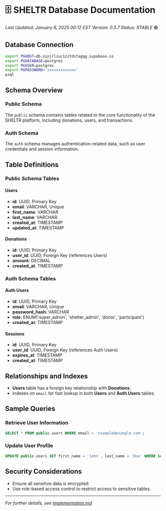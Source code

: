 # 🗄️ SHELTR Database Documentation
*Last Updated: January 6, 2025 00:12 EST*
*Version: 0.5.7*
*Status: STABLE* 🟢

## Database Connection
```bash
export PGHOST=db.oinjrlzuc1zztdstagqg.supabase.co
export PGDATABASE=postgres
export PGUSER=postgres
export PGPASSWORD='xxxxxxxxxxxxx'
psql
```

## Schema Overview

### Public Schema
The `public` schema contains tables related to the core functionality of the SHELTR platform, including donations, users, and transactions.

### Auth Schema
The `auth` schema manages authentication-related data, such as user credentials and session information.

## Table Definitions

### Public Schema Tables

#### Users
- **id**: UUID, Primary Key
- **email**: VARCHAR, Unique
- **first_name**: VARCHAR
- **last_name**: VARCHAR
- **created_at**: TIMESTAMP
- **updated_at**: TIMESTAMP

#### Donations
- **id**: UUID, Primary Key
- **user_id**: UUID, Foreign Key (references Users)
- **amount**: DECIMAL
- **created_at**: TIMESTAMP

### Auth Schema Tables

#### Auth Users
- **id**: UUID, Primary Key
- **email**: VARCHAR, Unique
- **password_hash**: VARCHAR
- **role**: ENUM('super_admin', 'shelter_admin', 'donor', 'participant')
- **created_at**: TIMESTAMP

#### Sessions
- **id**: UUID, Primary Key
- **user_id**: UUID, Foreign Key (references Auth Users)
- **expires_at**: TIMESTAMP
- **created_at**: TIMESTAMP

## Relationships and Indexes
- **Users** table has a foreign key relationship with **Donations**.
- Indexes on `email` for fast lookup in both **Users** and **Auth Users** tables.

## Sample Queries

### Retrieve User Information
```sql
SELECT * FROM public.users WHERE email = 'example@example.com';
```

### Update User Profile
```sql
UPDATE public.users SET first_name = 'John', last_name = 'Doe' WHERE id = 'user-uuid';
```

## Security Considerations
- Ensure all sensitive data is encrypted.
- Use role-based access control to restrict access to sensitive tables.

---
*For further details, see [implementation.md](./implementation.md)*
